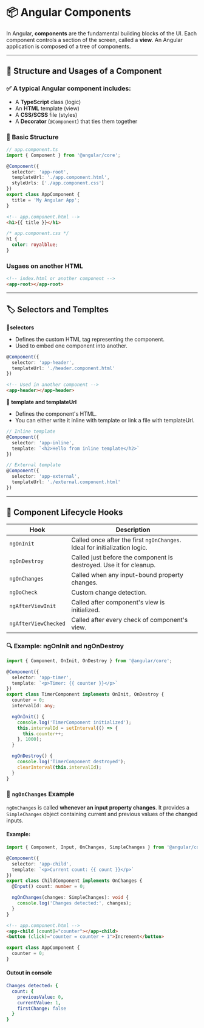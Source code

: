 # 📦 Angular Components

In Angular, **components** are the fundamental building blocks of the UI. Each component controls a section of the screen, called a **view**. An Angular application is composed of a tree of components.

---

## 🔧 Structure and Usages of a Component

### ✅ A typical Angular component includes:
- A **TypeScript** class (logic)
- An **HTML** template (view)
- A **CSS/SCSS** file (styles)
- A **Decorator** (`@Component`) that ties them together

### 🧱 Basic Structure

```typescript
// app.component.ts
import { Component } from '@angular/core';

@Component({
  selector: 'app-root',
  templateUrl: './app.component.html',
  styleUrls: ['./app.component.css']
})
export class AppComponent {
  title = 'My Angular App';
}
```
```html
<!-- app.component.html -->
<h1>{{ title }}</h1>

```
```css
/* app.component.css */
h1 {
  color: royalblue;
}
```
### Usgaes on another HTML
```html
<!-- index.html or another component -->
<app-root></app-root>
```
---

## 🏷️ Selectors and Templtes
**🔹selectors**
- Defines the custom HTML tag representing the component.
- Used to embed one component into another.
```typescript
@Component({
  selector: 'app-header',
  templateUrl: './header.component.html'
})
```
```html
<!-- Used in another component -->
<app-header></app-header>

```
**🔹 template and templateUrl**
- Defines the component's HTML.
- You can either write it inline with template or link a file with templateUrl.
```typescript
// Inline template
@Component({
  selector: 'app-inline',
  template: `<h2>Hello from inline template</h2>`
})
```
```typescript
// External template
@Component({
  selector: 'app-external',
  templateUrl: './external.component.html'
})
```
---
## 🔄 Component Lifecycle Hooks
| Hook               | Description                                                      |
|--------------------|------------------------------------------------------------------|
| `ngOnInit`         | Called once after the first `ngOnChanges`. Ideal for initialization logic. |
| `ngOnDestroy`      | Called just before the component is destroyed. Use it for cleanup. |
| `ngOnChanges`      | Called when any input-bound property changes.                    |
| `ngDoCheck`        | Custom change detection.                                         |
| `ngAfterViewInit`  | Called after component's view is initialized.                    |
| `ngAfterViewChecked` | Called after every check of component's view.                  |

### 🔍 Example: ngOnInit and ngOnDestroy
```typescript
import { Component, OnInit, OnDestroy } from '@angular/core';

@Component({
  selector: 'app-timer',
  template: `<p>Timer: {{ counter }}</p>`
})
export class TimerComponent implements OnInit, OnDestroy {
  counter = 0;
  intervalId: any;

  ngOnInit() {
    console.log('TimerComponent initialized');
    this.intervalId = setInterval(() => {
      this.counter++;
    }, 1000);
  }

  ngOnDestroy() {
    console.log('TimerComponent destroyed');
    clearInterval(this.intervalId);
  }
}
```
### 🔁 `ngOnChanges` Example

`ngOnChanges` is called **whenever an input property changes**. It provides a `SimpleChanges` object containing current and previous values of the changed inputs.

#### Example:

```typescript
import { Component, Input, OnChanges, SimpleChanges } from '@angular/core';

@Component({
  selector: 'app-child',
  template: `<p>Current count: {{ count }}</p>`
})
export class ChildComponent implements OnChanges {
  @Input() count: number = 0;

  ngOnChanges(changes: SimpleChanges): void {
    console.log('Changes detected:', changes);
  }
}
```
```html
<!-- app.component.html -->
<app-child [count]="counter"></app-child>
<button (click)="counter = counter + 1">Increment</button>
```
```typescript
export class AppComponent {
  counter = 0;
}
```
#### Outout in console
```yaml
Changes detected: {
  count: {
    previousValue: 0,
    currentValue: 1,
    firstChange: false
  }
}
```
